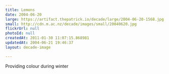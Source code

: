 ```yaml
---
title: Lemons
date: 2004-06-20
large: https://artifact.thepatrick.io/decade/large/2004-06-20-1568.jpg
small: http://cdn.m.ac.nz/decade/images/small/20040620.jpg
flickrUrl: null
photoId: null
createdAt: 2011-01-30 11:07:15.868981
updatedAt: 2004-06-21 19:46:37
layout: decade-image

---
```

Providing colour during winter
